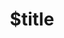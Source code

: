 ---
title: $title
second_title: Aspose.GIS untuk Referensi .NET API
description: $description
type: docs
weight: $weight
url: /id/net/$ref/
---